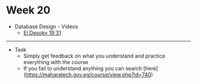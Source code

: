 # Week 20
   - Database Design
    - Videos
      - [El Desoky 19:31 ](https://www.youtube.com/playlist?list=PL37D52B7714788190)
---
- Task
    - Simply get feedback on what you understand and practice everything with the course 
    - If you fail to understand anything you can search [here] (https://maharatech.gov.eg/course/view.php?id=740)
        